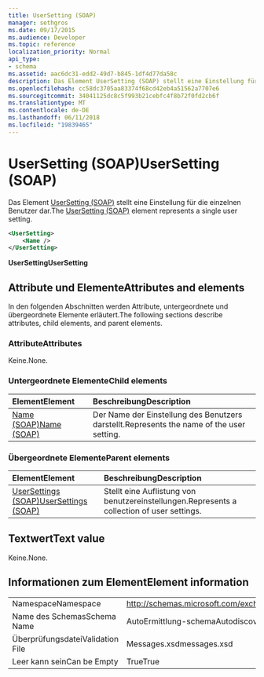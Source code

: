 ```yaml
---
title: UserSetting (SOAP)
manager: sethgros
ms.date: 09/17/2015
ms.audience: Developer
ms.topic: reference
localization_priority: Normal
api_type:
- schema
ms.assetid: aac6dc31-edd2-49d7-b845-1df4d77da58c
description: Das Element UserSetting (SOAP) stellt eine Einstellung für die einzelnen Benutzer dar.
ms.openlocfilehash: cc58dc3705aa83374f68cd42eb4a51562a7707e6
ms.sourcegitcommit: 34041125dc8c5f993b21cebfc4f8b72f0fd2cb6f
ms.translationtype: MT
ms.contentlocale: de-DE
ms.lasthandoff: 06/11/2018
ms.locfileid: "19839465"
---
```

# <a name="usersetting-soap"></a><span data-ttu-id="41113-103">UserSetting (SOAP)</span><span class="sxs-lookup"><span data-stu-id="41113-103">UserSetting (SOAP)</span></span>

<span data-ttu-id="41113-104">Das Element [UserSetting (SOAP)](usersetting-soap.md) stellt eine Einstellung für die einzelnen Benutzer dar.</span><span class="sxs-lookup"><span data-stu-id="41113-104">The [UserSetting (SOAP)](usersetting-soap.md) element represents a single user setting.</span></span> 
  
```XML
<UserSetting>
    <Name />
</UserSetting>
```

 <span data-ttu-id="41113-105">**UserSetting**</span><span class="sxs-lookup"><span data-stu-id="41113-105">**UserSetting**</span></span>
## <a name="attributes-and-elements"></a><span data-ttu-id="41113-106">Attribute und Elemente</span><span class="sxs-lookup"><span data-stu-id="41113-106">Attributes and elements</span></span>

<span data-ttu-id="41113-107">In den folgenden Abschnitten werden Attribute, untergeordnete und übergeordnete Elemente erläutert.</span><span class="sxs-lookup"><span data-stu-id="41113-107">The following sections describe attributes, child elements, and parent elements.</span></span>
  
### <a name="attributes"></a><span data-ttu-id="41113-108">Attribute</span><span class="sxs-lookup"><span data-stu-id="41113-108">Attributes</span></span>

<span data-ttu-id="41113-109">Keine.</span><span class="sxs-lookup"><span data-stu-id="41113-109">None.</span></span>
  
### <a name="child-elements"></a><span data-ttu-id="41113-110">Untergeordnete Elemente</span><span class="sxs-lookup"><span data-stu-id="41113-110">Child elements</span></span>

|<span data-ttu-id="41113-111">**Element**</span><span class="sxs-lookup"><span data-stu-id="41113-111">**Element**</span></span>|<span data-ttu-id="41113-112">**Beschreibung**</span><span class="sxs-lookup"><span data-stu-id="41113-112">**Description**</span></span>|
|:-----|:-----|
|[<span data-ttu-id="41113-113">Name (SOAP)</span><span class="sxs-lookup"><span data-stu-id="41113-113">Name (SOAP)</span></span>](name-soap.md) <br/> |<span data-ttu-id="41113-114">Der Name der Einstellung des Benutzers darstellt.</span><span class="sxs-lookup"><span data-stu-id="41113-114">Represents the name of the user setting.</span></span>  <br/> |
   
### <a name="parent-elements"></a><span data-ttu-id="41113-115">Übergeordnete Elemente</span><span class="sxs-lookup"><span data-stu-id="41113-115">Parent elements</span></span>

|<span data-ttu-id="41113-116">**Element**</span><span class="sxs-lookup"><span data-stu-id="41113-116">**Element**</span></span>|<span data-ttu-id="41113-117">**Beschreibung**</span><span class="sxs-lookup"><span data-stu-id="41113-117">**Description**</span></span>|
|:-----|:-----|
|[<span data-ttu-id="41113-118">UserSettings (SOAP)</span><span class="sxs-lookup"><span data-stu-id="41113-118">UserSettings (SOAP)</span></span>](usersettings-soap.md) <br/> |<span data-ttu-id="41113-119">Stellt eine Auflistung von benutzereinstellungen.</span><span class="sxs-lookup"><span data-stu-id="41113-119">Represents a collection of user settings.</span></span>  <br/> |
   
## <a name="text-value"></a><span data-ttu-id="41113-120">Textwert</span><span class="sxs-lookup"><span data-stu-id="41113-120">Text value</span></span>

<span data-ttu-id="41113-121">Keine.</span><span class="sxs-lookup"><span data-stu-id="41113-121">None.</span></span>
  
## <a name="element-information"></a><span data-ttu-id="41113-122">Informationen zum Element</span><span class="sxs-lookup"><span data-stu-id="41113-122">Element information</span></span>

|||
|:-----|:-----|
|<span data-ttu-id="41113-123">Namespace</span><span class="sxs-lookup"><span data-stu-id="41113-123">Namespace</span></span>  <br/> |http://schemas.microsoft.com/exchange/2010/Autodiscover  <br/> |
|<span data-ttu-id="41113-124">Name des Schemas</span><span class="sxs-lookup"><span data-stu-id="41113-124">Schema Name</span></span>  <br/> |<span data-ttu-id="41113-125">AutoErmittlung-schema</span><span class="sxs-lookup"><span data-stu-id="41113-125">Autodiscover schema</span></span>  <br/> |
|<span data-ttu-id="41113-126">Überprüfungsdatei</span><span class="sxs-lookup"><span data-stu-id="41113-126">Validation File</span></span>  <br/> |<span data-ttu-id="41113-127">Messages.xsd</span><span class="sxs-lookup"><span data-stu-id="41113-127">messages.xsd</span></span>  <br/> |
|<span data-ttu-id="41113-128">Leer kann sein</span><span class="sxs-lookup"><span data-stu-id="41113-128">Can be Empty</span></span>  <br/> |<span data-ttu-id="41113-129">True</span><span class="sxs-lookup"><span data-stu-id="41113-129">True</span></span>  <br/> |
   

